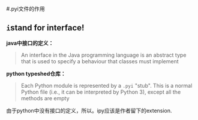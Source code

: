 #.pyi文件的作用
## `i`stand for interface!
<b>java中接口的定义：</b>
>An interface in the Java programming language is an abstract type that is used to specify a behaviour that classes must implement

<b>python typeshed仓库：</b>
>Each Python module is represented by a `.pyi` "stub". This is a normal Python file (i.e., it can be interpreted by Python 3), except all the methods are empty

由于python中没有接口的定义，所以。ipy应该是作者留下的extension.